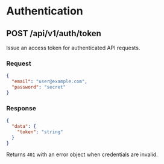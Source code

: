 # Authentication

## POST /api/v1/auth/token
Issue an access token for authenticated API requests.

### Request
```json
{
  "email": "user@example.com",
  "password": "secret"
}
```

### Response
```json
{
  "data": {
    "token": "string"
  }
}
```

Returns `401` with an error object when credentials are invalid.

